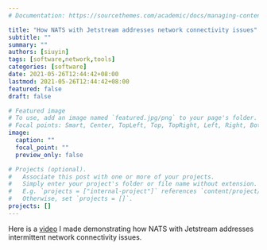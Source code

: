 ```yaml
---
# Documentation: https://sourcethemes.com/academic/docs/managing-content/

title: "How NATS with Jetstream addresses network connectivity issues"
subtitle: ""
summary: ""
authors: [siuyin]
tags: [software,network,tools]
categories: [software]
date: 2021-05-26T12:44:42+08:00
lastmod: 2021-05-26T12:44:42+08:00
featured: false
draft: false

# Featured image
# To use, add an image named `featured.jpg/png` to your page's folder.
# Focal points: Smart, Center, TopLeft, Top, TopRight, Left, Right, BottomLeft, Bottom, BottomRight.
image:
  caption: ""
  focal_point: ""
  preview_only: false

# Projects (optional).
#   Associate this post with one or more of your projects.
#   Simply enter your project's folder or file name without extension.
#   E.g. `projects = ["internal-project"]` references `content/project/deep-learning/index.md`.
#   Otherwise, set `projects = []`.
projects: []
---
```

Here is a [video](https://youtu.be/JjaguXL3au8) I made demonstrating how NATS with
Jetstream addresses intermittent network connectivity issues.
